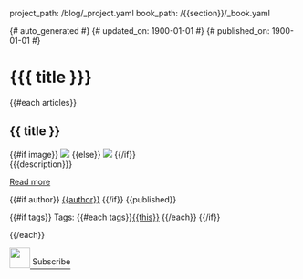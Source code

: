 project_path: /blog/_project.yaml
book_path: /{{section}}/_book.yaml

{# auto_generated #}
{# updated_on: 1900-01-01 #}
{# published_on: 1900-01-01 #}

# {{{ title }}}

{{#each articles}}

## {{ title }}
<div class="attempt-right">
  {{#if image}}
    <img src="{{image}}">
  {{else}}
    <img src="/updates/images/generic/star.png">
  {{/if}}
</div>
{{{description}}}

[Read more]({{url}})

{{#if author}}
[{{author}}](/resources/contributors#{{author}})
{{/if}}
{{published}}

{{#if tags}}
Tags: {{#each tags}}[{{this}}](/{{../../section}}/tags/{{this}}) {{/each}}
{{/if}}

<div style="clear:both"></div>

{{/each}}

<a href="https://adamyi.com/{{section}}/rss.xml">
  <img src="/images/md-icons/ic_rss_feed_black_48dp.svg" style="height:36px;">
  <span style="position:relative;top:-6px;">Subscribe</span>
  <link rel="alternate" type="application/rss+xml" title="RSS" href="https://adamyi.com/{{section}}/rss.xml">
  <link rel="alternate" type="application/atom+xml" title="ATOM" href="https://adamyi.com/{{section}}/atom.xml">
</a>
